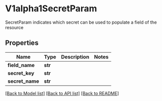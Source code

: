 # V1alpha1SecretParam

SecretParam indicates which secret can be used to populate a field of the resource
## Properties
Name | Type | Description | Notes
------------ | ------------- | ------------- | -------------
**field_name** | **str** |  | 
**secret_key** | **str** |  | 
**secret_name** | **str** |  | 

[[Back to Model list]](../README.md#documentation-for-models) [[Back to API list]](../README.md#documentation-for-api-endpoints) [[Back to README]](../README.md)



